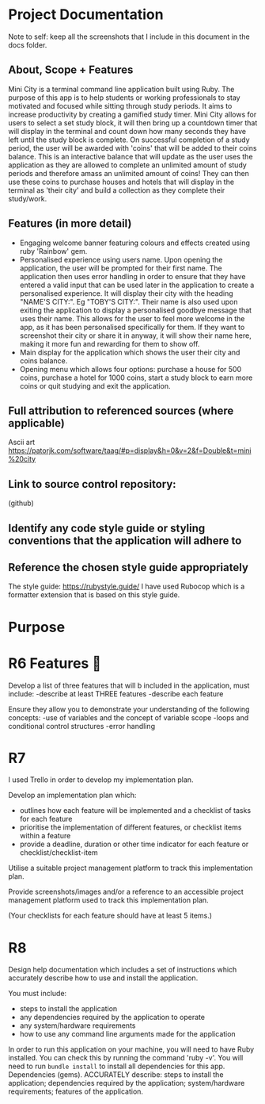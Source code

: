 # Project Documentation
Note to self: keep all the screenshots that I include in this document in the docs folder.

## About, Scope + Features
Mini City is a terminal command line application built using Ruby. The purpose of this app is to help students or working professionals to stay motivated and focused while sitting through study periods. It aims to increase productivity by creating a gamified study timer. Mini City allows for users to select a set study block, it will then bring up a countdown timer that will display in the terminal and count down how many seconds they have left until the study block is complete. On successful completion of a study period, the user will be awarded with 'coins' that will be added to their coins balance. This is an interactive balance that will update as the user uses the application as they are allowed to complete an unlimited amount of study periods and therefore amass an unlimited amount of coins! They can then use these coins to purchase houses and hotels that will display in the terminal as 'their city' and build a collection as they complete their study/work. 

## Features (in more detail)
- Engaging welcome banner featuring colours and effects created using ruby 'Rainbow' gem.
- Personalised experience using users name. Upon opening the application, the user will be prompted for their first name. The application then uses error handling in order to ensure that they have entered a valid input that can be used later in the application to create a personalised experience. It will display their city with the heading "NAME'S CITY:". Eg "TOBY'S CITY:". Their name is also used upon exiting the application to display a personalised goodbye message that uses their name. This allows for the user to feel more welcome in the app, as it has been personalised specifically for them. If they want to screenshot their city or share it in anyway, it will show their name here, making it more fun and rewarding for them to show off. 
- Main display for the application which shows the user their city and coins balance. 
- Opening menu which allows four options: purchase a house for 500 coins, purchase a hotel for 1000 coins, start a study block to earn more coins or quit studying and exit the application. 

## Full attribution to referenced sources (where applicable)
Ascii art
https://patorjk.com/software/taag/#p=display&h=0&v=2&f=Double&t=mini%20city

## Link to source control repository: 
(github)
## Identify any code style guide or styling conventions that the application will adhere to
## Reference the chosen style guide appropriately
The style guide: https://rubystyle.guide/
I have used  Rubocop which is a formatter extension that is based on this style guide. 

# Purpose

# R6 Features 🏡
Develop a list of three features that will b included in the application, must include:
-describe at least THREE features
-describe each feature

Ensure they allow you to demonstrate your understanding of the following concepts: 
-use of variables and the concept of variable scope
-loops and conditional control structures
-error handling



# R7
I used Trello in order to develop my implementation plan. 

Develop an implementation plan which:
- outlines how each feature will be implemented and a checklist of tasks for each feature
- prioritise the implementation of different features, or checklist items within a feature
- provide a deadline, duration or other time indicator for each feature or checklist/checklist-item

Utilise a suitable project management platform to track this implementation plan.

Provide screenshots/images and/or a reference to an accessible project management platform used to track this implementation plan. 

(Your checklists for each feature should have at least 5 items.)

# R8
Design help documentation which includes a set of instructions which accurately describe how to use and install the application.

You must include:
- steps to install the application
- any dependencies required by the application to operate
- any system/hardware requirements
- how to use any command line arguments made for the application

In order to run this application on your machine, you will need to have Ruby installed. 
You can check this by running the command 'ruby -v'.
You will need to run ``bundle install`` to install all dependencies for this app.
Dependencies (gems).
ACCURATELY describe: steps to install the application; dependencies required by the application; system/hardware requirements; features of the application.